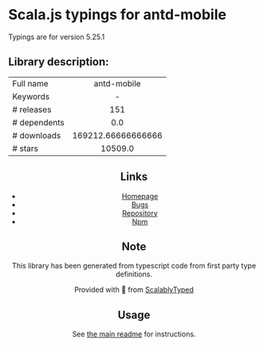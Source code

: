
# Scala.js typings for antd-mobile

Typings are for version 5.25.1

## Library description:
<div align="center">

|                    |                 |
| ------------------ | :-------------: |
| Full name          | antd-mobile |
| Keywords           | - |
| # releases         | 151 |
| # dependents       | 0.0 |
| # downloads        | 169212.66666666666 |
| # stars            | 10509.0 |

## Links
- [Homepage](https://github.com/ant-design/ant-design-mobile#readme)
- [Bugs](https://github.com/ant-design/ant-design-mobile/issues)
- [Repository](https://github.com/ant-design/ant-design-mobile)
- [Npm](https://www.npmjs.com/package/antd-mobile)
    


## Note
This library has been generated from typescript code from first party type definitions.

Provided with :purple_heart: from [ScalablyTyped](https://github.com/oyvindberg/ScalablyTyped)

## Usage
See [the main readme](../../readme.md) for instructions.


